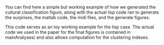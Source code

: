 You can find here a simple but working example of how we generated the cultural classification figure, along with the actual lisp code ran to generate the surprises, the matlab code, the midi files, and the generate figures. 

This code serves as an toy working example for the lisp case. The actual code we used in the paper for the final figures is contained in mainAnalyses/ and also allows computation for the clustering indexes.